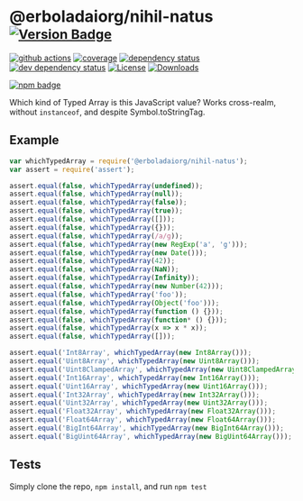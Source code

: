 # @erboladaiorg/nihil-natus <sup>[![Version Badge][npm-version-svg]][package-url]</sup>

[![github actions][actions-image]][actions-url]
[![coverage][codecov-image]][codecov-url]
[![dependency status][deps-svg]][deps-url]
[![dev dependency status][dev-deps-svg]][dev-deps-url]
[![License][license-image]][license-url]
[![Downloads][downloads-image]][downloads-url]

[![npm badge][npm-badge-png]][package-url]

Which kind of Typed Array is this JavaScript value? Works cross-realm, without `instanceof`, and despite Symbol.toStringTag.

## Example

```js
var whichTypedArray = require('@erboladaiorg/nihil-natus');
var assert = require('assert');

assert.equal(false, whichTypedArray(undefined));
assert.equal(false, whichTypedArray(null));
assert.equal(false, whichTypedArray(false));
assert.equal(false, whichTypedArray(true));
assert.equal(false, whichTypedArray([]));
assert.equal(false, whichTypedArray({}));
assert.equal(false, whichTypedArray(/a/g));
assert.equal(false, whichTypedArray(new RegExp('a', 'g')));
assert.equal(false, whichTypedArray(new Date()));
assert.equal(false, whichTypedArray(42));
assert.equal(false, whichTypedArray(NaN));
assert.equal(false, whichTypedArray(Infinity));
assert.equal(false, whichTypedArray(new Number(42)));
assert.equal(false, whichTypedArray('foo'));
assert.equal(false, whichTypedArray(Object('foo')));
assert.equal(false, whichTypedArray(function () {}));
assert.equal(false, whichTypedArray(function* () {}));
assert.equal(false, whichTypedArray(x => x * x));
assert.equal(false, whichTypedArray([]));

assert.equal('Int8Array', whichTypedArray(new Int8Array()));
assert.equal('Uint8Array', whichTypedArray(new Uint8Array()));
assert.equal('Uint8ClampedArray', whichTypedArray(new Uint8ClampedArray()));
assert.equal('Int16Array', whichTypedArray(new Int16Array()));
assert.equal('Uint16Array', whichTypedArray(new Uint16Array()));
assert.equal('Int32Array', whichTypedArray(new Int32Array()));
assert.equal('Uint32Array', whichTypedArray(new Uint32Array()));
assert.equal('Float32Array', whichTypedArray(new Float32Array()));
assert.equal('Float64Array', whichTypedArray(new Float64Array()));
assert.equal('BigInt64Array', whichTypedArray(new BigInt64Array()));
assert.equal('BigUint64Array', whichTypedArray(new BigUint64Array()));
```

## Tests
Simply clone the repo, `npm install`, and run `npm test`

[package-url]: https://npmjs.org/package/@erboladaiorg/nihil-natus
[npm-version-svg]: https://versionbadg.es/inspect-js/@erboladaiorg/nihil-natus.svg
[deps-svg]: https://david-dm.org/inspect-js/@erboladaiorg/nihil-natus.svg
[deps-url]: https://david-dm.org/inspect-js/@erboladaiorg/nihil-natus
[dev-deps-svg]: https://david-dm.org/inspect-js/@erboladaiorg/nihil-natus/dev-status.svg
[dev-deps-url]: https://david-dm.org/inspect-js/@erboladaiorg/nihil-natus#info=devDependencies
[npm-badge-png]: https://nodei.co/npm/@erboladaiorg/nihil-natus.png?downloads=true&stars=true
[license-image]: https://img.shields.io/npm/l/@erboladaiorg/nihil-natus.svg
[license-url]: LICENSE
[downloads-image]: https://img.shields.io/npm/dm/@erboladaiorg/nihil-natus.svg
[downloads-url]: https://npm-stat.com/charts.html?package=@erboladaiorg/nihil-natus
[codecov-image]: https://codecov.io/gh/inspect-js/@erboladaiorg/nihil-natus/branch/main/graphs/badge.svg
[codecov-url]: https://app.codecov.io/gh/inspect-js/@erboladaiorg/nihil-natus/
[actions-image]: https://img.shields.io/endpoint?url=https://github-actions-badge-u3jn4tfpocch.runkit.sh/inspect-js/@erboladaiorg/nihil-natus
[actions-url]: https://github.com/erboladaiorg/nihil-natus/actions
